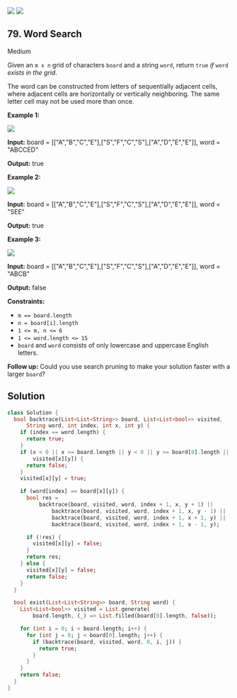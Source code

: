 [![](https://img.shields.io/github/stars/LeetCode-in-Dart/LeetCode-in-Dart?label=Stars&style=flat-square)](https://github.com/LeetCode-in-Dart/LeetCode-in-Dart)
[![](https://img.shields.io/github/forks/LeetCode-in-Dart/LeetCode-in-Dart?label=Fork%20me%20on%20GitHub%20&style=flat-square)](https://github.com/LeetCode-in-Dart/LeetCode-in-Dart/fork)

## 79\. Word Search

Medium

Given an `m x n` grid of characters `board` and a string `word`, return `true` _if_ `word` _exists in the grid_.

The word can be constructed from letters of sequentially adjacent cells, where adjacent cells are horizontally or vertically neighboring. The same letter cell may not be used more than once.

**Example 1:**

![](https://assets.leetcode.com/uploads/2020/11/04/word2.jpg)

**Input:** board = \[\["A","B","C","E"],["S","F","C","S"],["A","D","E","E"]], word = "ABCCED"

**Output:** true

**Example 2:**

![](https://assets.leetcode.com/uploads/2020/11/04/word-1.jpg)

**Input:** board = \[\["A","B","C","E"],["S","F","C","S"],["A","D","E","E"]], word = "SEE"

**Output:** true

**Example 3:**

![](https://assets.leetcode.com/uploads/2020/10/15/word3.jpg)

**Input:** board = \[\["A","B","C","E"],["S","F","C","S"],["A","D","E","E"]], word = "ABCB"

**Output:** false

**Constraints:**

*   `m == board.length`
*   `n = board[i].length`
*   `1 <= m, n <= 6`
*   `1 <= word.length <= 15`
*   `board` and `word` consists of only lowercase and uppercase English letters.

**Follow up:** Could you use search pruning to make your solution faster with a larger `board`?

## Solution

```dart
class Solution {
  bool backtrace(List<List<String>> board, List<List<bool>> visited,
      String word, int index, int x, int y) {
    if (index == word.length) {
      return true;
    }
    if (x < 0 || x >= board.length || y < 0 || y >= board[0].length ||
        visited[x][y]) {
      return false;
    }
    visited[x][y] = true;

    if (word[index] == board[x][y]) {
      bool res =
          backtrace(board, visited, word, index + 1, x, y + 1) ||
              backtrace(board, visited, word, index + 1, x, y - 1) ||
              backtrace(board, visited, word, index + 1, x + 1, y) ||
              backtrace(board, visited, word, index + 1, x - 1, y);

      if (!res) {
        visited[x][y] = false;
      }
      return res;
    } else {
      visited[x][y] = false;
      return false;
    }
  }

  bool exist(List<List<String>> board, String word) {
    List<List<bool>> visited = List.generate(
        board.length, (_) => List.filled(board[0].length, false));

    for (int i = 0; i < board.length; i++) {
      for (int j = 0; j < board[0].length; j++) {
        if (backtrace(board, visited, word, 0, i, j)) {
          return true;
        }
      }
    }
    return false;
  }
}
```